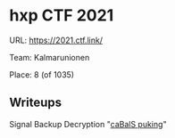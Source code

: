# hxp CTF 2021

URL: https://2021.ctf.link/

Team: Kalmarunionen

Place: 8 (of 1035)

## Writeups

Signal Backup Decryption "[caBalS puking](caBalS%20puking/README.md)"
